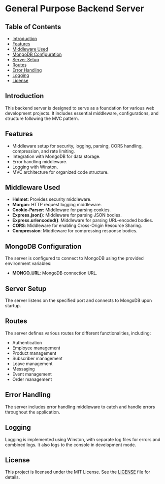 # General Purpose Backend Server


## Table of Contents

- [Introduction](#introduction)
- [Features](#features)
- [Middleware Used](#middleware-used)
- [MongoDB Configuration](#mongodb-configuration)
- [Server Setup](#server-setup)
- [Routes](#routes)
- [Error Handling](#error-handling)
- [Logging](#logging)
- [License](#license)

## Introduction

This backend server is designed to serve as a foundation for various web development projects. It includes essential middleware, configurations, and structure following the MVC pattern.

## Features

- Middleware setup for security, logging, parsing, CORS handling, compression, and rate limiting.
- Integration with MongoDB for data storage.
- Error handling middleware.
- Logging with Winston.
- MVC architecture for organized code structure.

## Middleware Used

- **Helmet**: Provides security middleware.
- **Morgan**: HTTP request logging middleware.
- **Cookie-Parser**: Middleware for parsing cookies.
- **Express.json()**: Middleware for parsing JSON bodies.
- **Express.urlencoded()**: Middleware for parsing URL-encoded bodies.
- **CORS**: Middleware for enabling Cross-Origin Resource Sharing.
- **Compression**: Middleware for compressing response bodies.

## MongoDB Configuration

The server is configured to connect to MongoDB using the provided environment variables:

- **MONGO_URL**: MongoDB connection URL.

## Server Setup

The server listens on the specified port and connects to MongoDB upon startup.

## Routes

The server defines various routes for different functionalities, including:

- Authentication
- Employee management
- Product management
- Subscriber management
- Leave management
- Messaging
- Event management
- Order management

## Error Handling

The server includes error handling middleware to catch and handle errors throughout the application.

## Logging

Logging is implemented using Winston, with separate log files for errors and combined logs. It also logs to the console in development mode.

## License

This project is licensed under the MIT License. See the [LICENSE](LICENSE) file for details.
